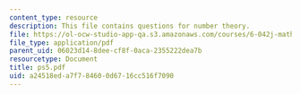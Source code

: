 ```yaml
---
content_type: resource
description: This file contains questions for number theory.
file: https://ol-ocw-studio-app-qa.s3.amazonaws.com/courses/6-042j-mathematics-for-computer-science-fall-2005/a24518eda7f784600d6716cc516f7090_ps5.pdf
file_type: application/pdf
parent_uid: 06023d14-8dee-cf8f-0aca-2355222dea7b
resourcetype: Document
title: ps5.pdf
uid: a24518ed-a7f7-8460-0d67-16cc516f7090
---
```

